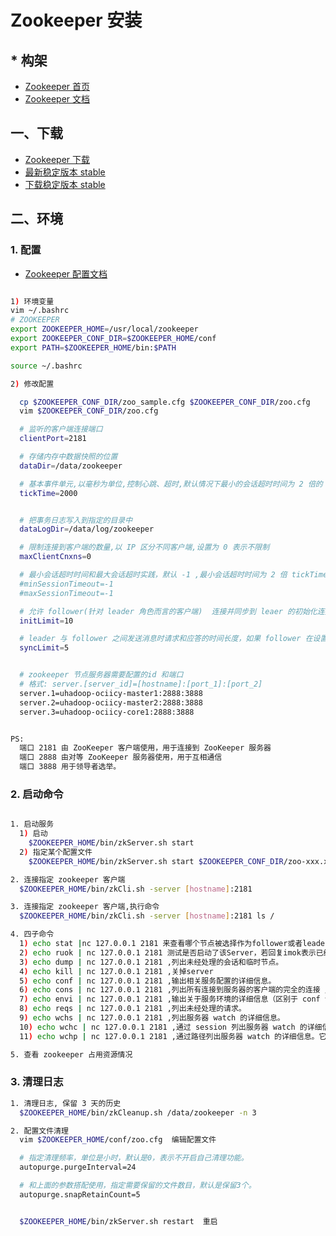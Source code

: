 # Zookeeper 安装

## * 构架

- [Zookeeper 首页](http://zookeeper.apache.org/)
- [Zookeeper 文档](http://zookeeper.apache.org/doc/)

## 一、下载

- [Zookeeper 下载](http://www.apache.org/dyn/closer.cgi/zookeeper/)
- [最新稳定版本 stable](http://apache.fayea.com/zookeeper/stable/)
- [下载稳定版本 stable](http://mirrors.cnnic.cn/apache/zookeeper/zookeeper-3.4.6/zookeeper-3.4.6.tar.gz)


## 二、环境

### 1. 配置

- [Zookeeper 配置文档](http://zookeeper.apache.org/doc/r3.4.6/zookeeperAdmin.html#sc_configuration)

``` sh

1) 环境变量
vim ~/.bashrc
# ZOOKEEPER
export ZOOKEEPER_HOME=/usr/local/zookeeper
export ZOOKEEPER_CONF_DIR=$ZOOKEEPER_HOME/conf
export PATH=$ZOOKEEPER_HOME/bin:$PATH

source ~/.bashrc

2) 修改配置

  cp $ZOOKEEPER_CONF_DIR/zoo_sample.cfg $ZOOKEEPER_CONF_DIR/zoo.cfg
  vim $ZOOKEEPER_CONF_DIR/zoo.cfg

  # 监听的客户端连接端口
  clientPort=2181

  # 存储内存中数据快照的位置
  dataDir=/data/zookeeper

  # 基本事件单元,以毫秒为单位,控制心跳、超时,默认情况下最小的会话超时时间为 2 倍的 tickTime
  tickTime=2000


  # 把事务日志写入到指定的目录中
  dataLogDir=/data/log/zookeeper

  # 限制连接到客户端的数量,以 IP 区分不同客户端,设置为 0 表示不限制
  maxClientCnxns=0

  # 最小会话超时时间和最大会话超时实践，默认 -1 ,最小会话超时时间为 2 倍 tickTime 时间,最大会话超时时间为 20 倍 tickTime 时间
  #minSessionTimeout=-1
  #maxSessionTimeout=-1

  # 允许 follower(针对 leader 角色而言的客户端)  连接并同步到 leaer 的初始化连接时间,以 tickTime 的倍数来表示的
  initLimit=10

  # leader 与 follower 之间发送消息时请求和应答的时间长度，如果 follower 在设置的时间内不能与 leader 通信,那么此 follower 会被丢弃
  syncLimit=5


  # zookeeper 节点服务器需要配置的id 和端口
  # 格式: server.[server_id]=[hostname]:[port_1]:[port_2]
  server.1=uhadoop-ociicy-master1:2888:3888
  server.2=uhadoop-ociicy-master2:2888:3888
  server.3=uhadoop-ociicy-core1:2888:3888


PS:
  端口 2181 由 ZooKeeper 客户端使用，用于连接到 ZooKeeper 服务器
  端口 2888 由对等 ZooKeeper 服务器使用，用于互相通信
  端口 3888 用于领导者选举。

```


### 2. 启动命令

``` sh

1. 启动服务
  1) 启动
    $ZOOKEEPER_HOME/bin/zkServer.sh start
  2) 指定某个配置文件
    $ZOOKEEPER_HOME/bin/zkServer.sh start $ZOOKEEPER_CONF_DIR/zoo-xxx.xx.xxx.cfg

2. 连接指定 zookeeper 客户端
  $ZOOKEEPER_HOME/bin/zkCli.sh -server [hostname]:2181

3. 连接指定 zookeeper 客户端,执行命令
  $ZOOKEEPER_HOME/bin/zkCli.sh -server [hostname]:2181 ls /

4. 四子命令
  1) echo stat |nc 127.0.0.1 2181 来查看哪个节点被选择作为follower或者leader
  2) echo ruok | nc 127.0.0.1 2181 测试是否启动了该Server，若回复imok表示已经启动。
  3) echo dump | nc 127.0.0.1 2181 ,列出未经处理的会话和临时节点。
  4) echo kill | nc 127.0.0.1 2181 ,关掉server
  5) echo conf | nc 127.0.0.1 2181 ,输出相关服务配置的详细信息。
  6) echo cons | nc 127.0.0.1 2181 ,列出所有连接到服务器的客户端的完全的连接 / 会话的详细信息。
  7) echo envi | nc 127.0.0.1 2181 ,输出关于服务环境的详细信息（区别于 conf 命令）。
  8) echo reqs | nc 127.0.0.1 2181 ,列出未经处理的请求。
  9) echo wchs | nc 127.0.0.1 2181 ,列出服务器 watch 的详细信息。
  10) echo wchc | nc 127.0.0.1 2181 ,通过 session 列出服务器 watch 的详细信息，它的输出是一个与 watch 相关的会话的列表。
  11) echo wchp | nc 127.0.0.1 2181 ,通过路径列出服务器 watch 的详细信息。它输出一个与 session 相关的路径。

5. 查看 zookeeper 占用资源情况
```


### 3. 清理日志

``` sh
1. 清理日志, 保留 3 天的历史
  $ZOOKEEPER_HOME/bin/zkCleanup.sh /data/zookeeper -n 3

2. 配置文件清理  
  vim $ZOOKEEPER_HOME/conf/zoo.cfg  编辑配置文件

  # 指定清理频率，单位是小时，默认是0，表示不开启自己清理功能。
  autopurge.purgeInterval=24

  # 和上面的参数搭配使用，指定需要保留的文件数目，默认是保留3个。
  autopurge.snapRetainCount=5


  $ZOOKEEPER_HOME/bin/zkServer.sh restart  重启
```
